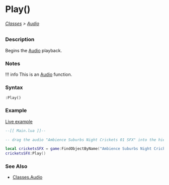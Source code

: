 # Play()

###### [Classes](core_api/raw_source) > [Audio](core_api/classes/audio)

### Description

Begins the [Audio](core_api/classes/audio) playback.

### Notes
!!! info
    This is an [Audio](core_api/classes/audio) function.

### Syntax

`:Play()`

### Example

[Live example]()

```lua
--[[ Main.lua ]]--

-- drag the audio "Ambience Suburbs Night Crickets 01 SFX" into the hierarchy --

local cricketsSFX = game:FindObjectByName("Ambience Suburbs Night Crickets 01 SFX")
cricketsSFX:Play()

```

### See Also

* [Classes.Audio]()
